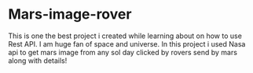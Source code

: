 # Mars-image-rover
This is one the best project i created while learning about on how to use Rest API. I am huge fan of space and universe. In this project i used Nasa api to get mars image from any sol day clicked by rovers send by mars along with details!
